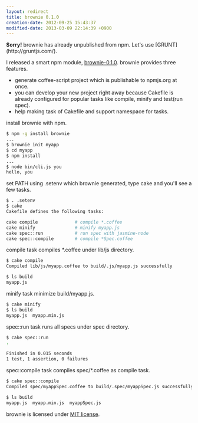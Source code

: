 ```yaml
---
layout: redirect
title: brownie 0.1.0
creation-date: 2012-09-25 15:43:37
modified-date: 2013-03-09 22:14:39 +0900
---
```

<div class='alert alert-error'>
  <strong>Sorry!</strong> brownie has already unpublished from npm. Let's use [GRUNT](http://gruntjs.com/).
</div>

I released a smart npm module, [brownie-0.1.0](https://github.com/tmtk75/brownie).
brownie provides three features.

- generate coffee-script project which is publishable to npmjs.org at once.
- you can develop your new project right away because Cakefile is already configured for popular tasks like compile, minify and test(run spec).
- help making task of Cakefile and support namespace for tasks.

install brownie with npm.

```bash
$ npm -g install brownie
...
$ brownie init myapp
$ cd myapp
$ npm install
...
$ node bin/cli.js you
hello, you
```

set PATH using .setenv which brownie generated, type cake and you'll see a few tasks.

```bash
$ . .setenv
$ cake
Cakefile defines the following tasks:

cake compile              # compile *.coffee
cake minify               # minify myapp.js
cake spec::run            # run spec with jasmine-node
cake spec::compile        # compile *Spec.coffee
```

compile task compiles \*.coffee under lib/js directory.

```bash
$ cake compile
Compiled lib/js/myapp.coffee to build/.js/myapp.js successfully

$ ls build
myapp.js
```

minify task minimize build/myapp.js.

```bash
$ cake minify
$ ls build
myapp.js  myapp.min.js
```

spec::run task runs all specs under spec directory.

```bash
$ cake spec::run
.

Finished in 0.015 seconds
1 test, 1 assertion, 0 failures
```

spec::compile task compiles spec/\*.coffee as compile task.

```bash
$ cake spec::compile
Compiled spec/myappSpec.coffee to build/.spec/myappSpec.js successfully

$ ls build
myapp.js  myapp.min.js  myappSpec.js
```

brownie is licensed under [MIT license](http://opensource.org/licenses/mit-license.php).

